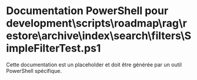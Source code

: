 # Documentation PowerShell pour development\scripts\roadmap\rag\restore\archive\index\search\filters\SimpleFilterTest.ps1

Cette documentation est un placeholder et doit être générée par un outil PowerShell spécifique.
